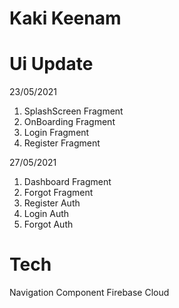 # Kaki Keenam

# Ui Update
23/05/2021
1. SplashScreen Fragment
2. OnBoarding Fragment
3. Login Fragment
4. Register Fragment

27/05/2021
1. Dashboard Fragment
2. Forgot Fragment
3. Register Auth
4. Login Auth
5. Forgot Auth

# Tech
Navigation Component
Firebase Cloud

